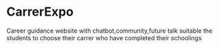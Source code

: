 # CarrerExpo
Career guidance website with chatbot,community,future talk suitable the students to choose their carrer who have completed their schoolings
